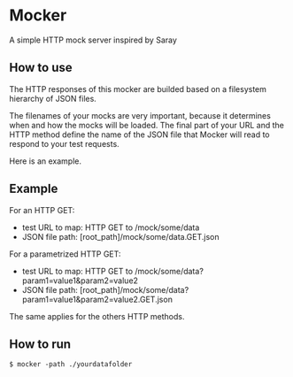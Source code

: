 # Mocker
A simple HTTP mock server inspired by Saray

## How to use

The HTTP responses of this mocker are builded based on a filesystem hierarchy of JSON files.

The filenames of your mocks are very important, because it determines when and how the mocks will be loaded.
The final part of your URL and the HTTP method define the name of the JSON file that Mocker will read to respond to your test requests.

Here is an example.

## Example

For an HTTP GET:

- test URL to map: HTTP GET to /mock/some/data
- JSON file path: [root_path]/mock/some/data.GET.json

For a parametrized HTTP GET:

- test URL to map: HTTP GET to /mock/some/data?param1=value1&param2=value2
- JSON file path: [root_path]/mock/some/data?param1=value1&param2=value2.GET.json

The same applies for the others HTTP methods.

## How to run

`$ mocker -path ./yourdatafolder`
